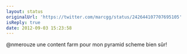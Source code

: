 ```yaml
---
layout: status
originalUrl: 'https://twitter.com/marcgg/status/242644107707695105'
isReply: true
date: 2012-09-03 15:23:58
---
```


@nmerouze une content farm pour mon pyramid scheme bien sûr!
